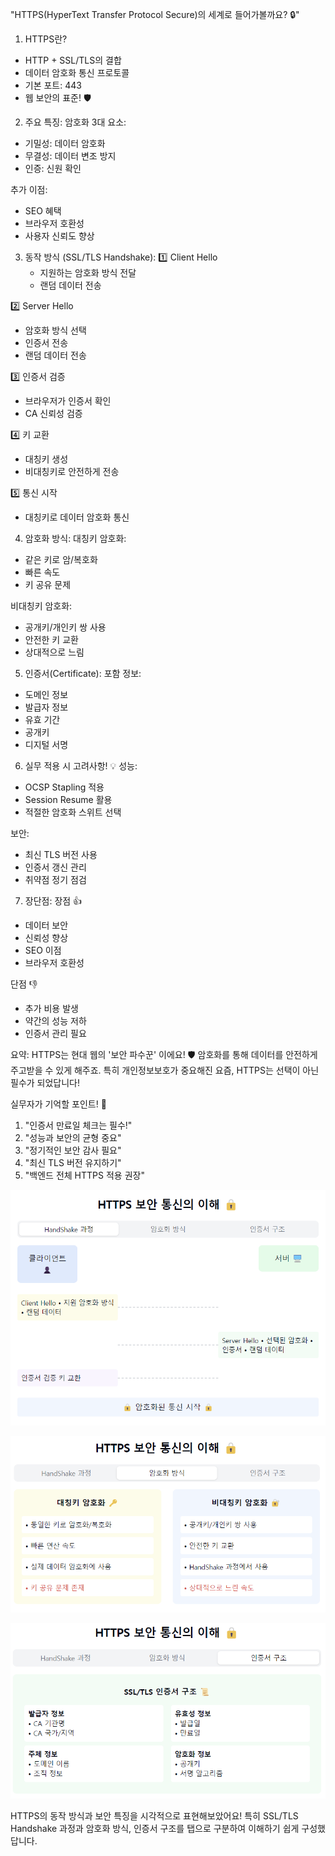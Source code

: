 "HTTPS(HyperText Transfer Protocol Secure)의 세계로 들어가볼까요? 🔒"

1. HTTPS란?
- HTTP + SSL/TLS의 결합
- 데이터 암호화 통신 프로토콜
- 기본 포트: 443
- 웹 보안의 표준! 🛡️

2. 주요 특징:
   암호화 3대 요소:
- 기밀성: 데이터 암호화
- 무결성: 데이터 변조 방지
- 인증: 신원 확인

추가 이점:
- SEO 혜택
- 브라우저 호환성
- 사용자 신뢰도 향상

3. 동작 방식 (SSL/TLS Handshake):
   1️⃣ Client Hello
    - 지원하는 암호화 방식 전달
    - 랜덤 데이터 전송

2️⃣ Server Hello
- 암호화 방식 선택
- 인증서 전송
- 랜덤 데이터 전송

3️⃣ 인증서 검증
- 브라우저가 인증서 확인
- CA 신뢰성 검증

4️⃣ 키 교환
- 대칭키 생성
- 비대칭키로 안전하게 전송

5️⃣ 통신 시작
- 대칭키로 데이터 암호화 통신

4. 암호화 방식:
   대칭키 암호화:
- 같은 키로 암/복호화
- 빠른 속도
- 키 공유 문제

비대칭키 암호화:
- 공개키/개인키 쌍 사용
- 안전한 키 교환
- 상대적으로 느림

5. 인증서(Certificate):
   포함 정보:
- 도메인 정보
- 발급자 정보
- 유효 기간
- 공개키
- 디지털 서명

6. 실무 적용 시 고려사항! 💡
   성능:
- OCSP Stapling 적용
- Session Resume 활용
- 적절한 암호화 스위트 선택

보안:
- 최신 TLS 버전 사용
- 인증서 갱신 관리
- 취약점 정기 점검

7. 장단점:
   장점 👍
- 데이터 보안
- 신뢰성 향상
- SEO 이점
- 브라우저 호환성

단점 👎
- 추가 비용 발생
- 약간의 성능 저하
- 인증서 관리 필요

요약: HTTPS는 현대 웹의 '보안 파수꾼' 이에요! 🛡️
암호화를 통해 데이터를 안전하게 주고받을 수 있게 해주죠.
특히 개인정보보호가 중요해진 요즘, HTTPS는 선택이 아닌 필수가 되었답니다!

실무자가 기억할 포인트! 📌
1. "인증서 만료일 체크는 필수!"
2. "성능과 보안의 균형 중요"
3. "정기적인 보안 감사 필요"
4. "최신 TLS 버전 유지하기"
5. "백엔드 전체 HTTPS 적용 권장"


![img.png](HTTPS1.png)


![img_1.png](HTTPS2.png)


![img_2.png](HTTPS3.png)


HTTPS의 동작 방식과 보안 특징을 시각적으로 표현해보았어요! 특히 SSL/TLS Handshake 과정과 암호화 방식, 인증서 구조를 탭으로 구분하여 이해하기 쉽게 구성했답니다.
